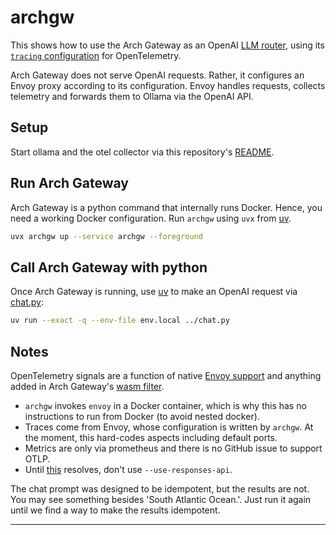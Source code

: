 # archgw

This shows how to use the Arch Gateway as an OpenAI [LLM router][docs], using
its [`tracing` configuration][config] for OpenTelemetry.

Arch Gateway does not serve OpenAI requests. Rather, it configures an Envoy
proxy according to its configuration. Envoy handles requests, collects
telemetry and forwards them to Ollama via the OpenAI API.

## Setup

Start ollama and the otel collector via this repository's [README](../../README.md).

## Run Arch Gateway

Arch Gateway is a python command that internally runs Docker. Hence, you need a
working Docker configuration. Run `archgw` using `uvx` from [uv][uv].

```bash
uvx archgw up --service archgw --foreground
```

## Call Arch Gateway with python

Once Arch Gateway is running, use [uv][uv] to make an OpenAI request via
[chat.py](../chat.py):

```bash
uv run --exact -q --env-file env.local ../chat.py
```

## Notes

OpenTelemetry signals are a function of native [Envoy support][envoy-otel]
and anything added in Arch Gateway's [wasm filter][archgw-wasm].

* `archgw` invokes `envoy` in a Docker container, which is why this has no
  instructions to run from Docker (to avoid nested docker).
* Traces come from Envoy, whose configuration is written by `archgw`. At the
  moment, this hard-codes aspects including default ports.
* Metrics are only via prometheus and there is no GitHub issue to support OTLP.
* Until [this][openai-responses] resolves, don't use `--use-responses-api`.

The chat prompt was designed to be idempotent, but the results are not. You may
see something besides 'South Atlantic Ocean.'.
Just run it again until we find a way to make the results idempotent.

---
[docs]: https://github.com/katanemo/archgw?tab=readme-ov-file#use-arch-gateway-as-llm-router
[config]: https://docs.archgw.com/guides/observability/tracing.html
[envoy-otel]: https://www.envoyproxy.io/docs/envoy/latest/api-v3/config/trace/v3/opentelemetry.proto#extension-envoy-tracers-opentelemetry
[archgw-wasm]: https://github.com/katanemo/archgw/blob/main/arch/README.md
[uv]: https://docs.astral.sh/uv/getting-started/installation/
[openai-responses]: https://github.com/katanemo/archgw/issues/476
